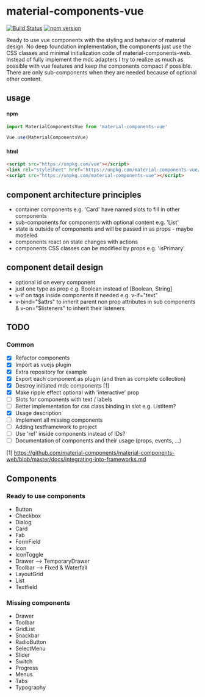 # material-components-vue

[![Build Status](https://travis-ci.org/matsp/material-components-vue.svg?branch=master)](https://travis-ci.org/matsp/material-components-vue) 
[![npm version](https://badge.fury.io/js/material-components-vue.svg)](https://badge.fury.io/js/material-components-vue)

Ready to use vue components with the styling and behavior of material design.
No deep foundation implementation, the components just use the CSS classes and minimal initialization code of material-components-web.
Instead of fully implement the mdc adapters I try to realize as much as possible with vue features and keep the
components compact if possible. There are only sub-components when they are needed because of optional other content.

## usage

#### npm
```javascript
import MaterialComponentsVue from 'material-components-vue'

Vue.use(MaterialComponentsVue)
```

#### html

```html
<script src="https://unpkg.com/vue"></script>
<link rel="stylesheet" href="https://unpkg.com/material-components-vue/dist/material-components-vue.css"></link>
<script src="https://unpkg.com/material-components-vue"></script>
```

## component architecture principles

* container components e.g. 'Card' have named slots to fill in other components
* sub-components for components with optional content e.g. 'List'
* state is outside of components and will be passed in as props - maybe modeled
* components react on state changes with actions
* components CSS classes can be modified by props e.g. 'isPrimary'

## component detail design
* optional id on every component
* just one type as prop e.g. Boolean instead of [Boolean, String]
* v-if on tags inside components if needed e.g. v-if="text" 
* v-bind="$attrs" to inherit parent non prop attributes in sub components & v-on="$listeners" to inherit their listeners


## TODO

### Common
* [x] Refactor components
* [x] Import as vuejs plugin
* [x] Extra repository for example
* [x] Export each component as plugin (and then as complete collection)
* [x] Destroy initiated mdc components [1]
* [x] Make ripple effect optional with 'interactive' prop
* [ ] Slots for components with text / labels
* [ ] Better implementation for css class binding in slot e.g. ListItem?
* [x] Usage description
* [ ] Implement all missing components
* [ ] Adding testframework to project
* [ ] Use 'ref' inside components instead of IDs?
* [ ] Documentation of components and their usage (props, events, ...)

[1] https://github.com/material-components/material-components-web/blob/master/docs/integrating-into-frameworks.md

## Components

### Ready to use components
* Button
* Checkbox
* Dialog
* Card
* Fab
* FormField
* Icon
* IconToggle
* Drawer --> TemporaryDrawer
* Toolbar --> Fixed & Waterfall
* LayoutGrid
* List
* Textfield

### Missing components
* Drawer
* Toolbar
* GridList
* Snackbar
* RadioButton
* SelectMenu
* Slider
* Switch
* Progress
* Menus
* Tabs
* Typography
